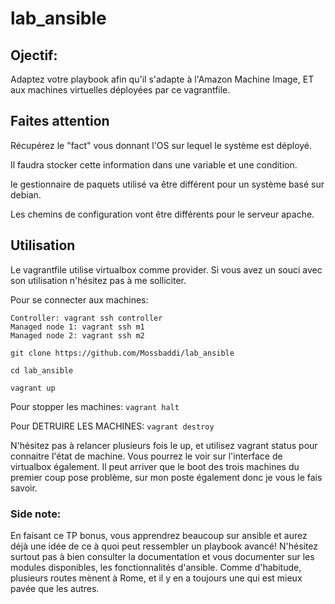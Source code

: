 # lab_ansible

## Ojectif:

Adaptez votre playbook afin qu'il s'adapte à l'Amazon Machine Image, ET aux machines virtuelles déployées par ce vagrantfile.

## Faites attention

Récupérez le "fact" vous donnant l'OS sur lequel le système est déployé.

Il faudra stocker cette information dans une variable et une condition.

le gestionnaire de paquets utilisé va être différent pour un système basé sur debian.

Les chemins de configuration vont être différents pour le serveur apache.

## Utilisation

Le vagrantfile utilise virtualbox comme provider. Si vous avez un souci avec son utilisation n'hésitez pas à me solliciter.

Pour se connecter aux machines:

    Controller: vagrant ssh controller
    Managed node 1: vagrant ssh m1
    Managed node 2: vagrant ssh m2


`git clone https://github.com/Mossbaddi/lab_ansible`

`cd lab_ansible`

`vagrant up`


Pour stopper les machines: `vagrant halt`

Pour DETRUIRE LES MACHINES: `vagrant destroy`

N'hésitez pas à relancer plusieurs fois le up, et utilisez vagrant status pour connaitre l'état de machine. Vous pourrez le voir sur l'interface de virtualbox également. Il peut arriver que le boot des trois machines du premier coup pose problème, sur mon poste également donc je vous le fais savoir.


### Side note:

En faisant ce TP bonus, vous apprendrez beaucoup sur ansible et aurez déjà une idée de ce à quoi peut ressembler un playbook avancé! N'hésitez surtout pas à bien consulter la documentation et vous documenter sur les modules disponibles, les fonctionnalités d'ansible. Comme d'habitude, plusieurs routes mènent à Rome, et il y en a toujours une qui est mieux pavée que les autres. 
